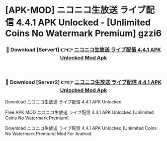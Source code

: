 # [APK-MOD] ニコニコ生放送 ライブ配信 4.4.1 APK Unlocked - [Unlimited Coins No Watermark Premium] gzzi6



<div align="center">
<h3>🔴 Download [Server1] 👉👉 <a href="https://momento.my/?title=ニコニコ生放送_ライブ配信_4.4.1_APK_Unlocked">ニコニコ生放送 ライブ配信 4.4.1 APK Unlocked Mod Apk</a></h3><br>

<h3>🔴 Download [Server2] 👉👉 <a href="https://momento.my/?title=ニコニコ生放送_ライブ配信_4.4.1_APK_Unlocked">ニコニコ生放送 ライブ配信 4.4.1 APK Unlocked Mod Apk</a></h3>
</div>



Download ニコニコ生放送 ライブ配信 4.4.1 APK Unlocked 

Free APK MOD ニコニコ生放送 ライブ配信 4.4.1 APK Unlocked [Unlimited Coins No Watermark Premium]

Download ニコニコ生放送 ライブ配信 4.4.1 APK Unlocked [Unlimited Coins No Watermark Premium] Mod For Android
